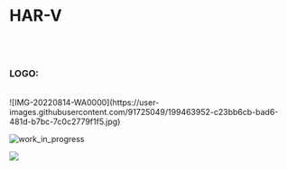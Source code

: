 # HAR-V
<br>
<br>
<h3>LOGO:</h3>
<br>
![IMG-20220814-WA0000](https://user-images.githubusercontent.com/91725049/199463952-c23bb6cb-bad6-481d-b7bc-7c0c2779f1f5.jpg)

![work_in_progress](https://user-images.githubusercontent.com/91725049/184904985-1d314a57-417d-45e5-ae64-867ab9ddfceb.jpg)


[![](https://visitcount.itsvg.in/api?id=HAR-V&label=Profile%20Views&color=2&icon=0&pretty=false)](https://visitcount.itsvg.in)
